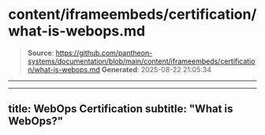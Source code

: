 # content/iframeembeds/certification/what-is-webops.md

> **Source**: https://github.com/pantheon-systems/documentation/blob/main/content/iframeembeds/certification/what-is-webops.md
> **Generated**: 2025-08-22 21:05:34

---

---
title: WebOps Certification
subtitle: "What is WebOps?"
---

<Partial file="certification-guide/what-is-webops.md" />
